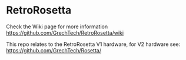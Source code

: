 # RetroRosetta

Check the Wiki page for more information
https://github.com/GrechTech/RetroRosetta/wiki  

This repo relates to the RetroRosetta V1 hardware, for V2 hardware see: https://github.com/GrechTech/Rosetta/  
